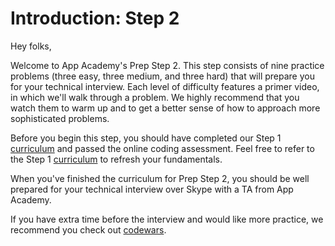 # Introduction: Step 2

Hey folks,

Welcome to App Academy's Prep Step 2. This step consists of nine practice
problems (three easy, three medium, and three hard) that will prepare you for
your technical interview. Each level of difficulty features a primer video, in
which we'll walk through a problem. We highly recommend that you watch them to
warm up and to get a better sense of how to approach more sophisticated
problems.

Before you begin this step, you should have completed our Step 1
[curriculum][step1] and passed the online coding assessment. Feel free to refer
to the Step 1 [curriculum][step1] to refresh your fundamentals.

When you've finished the curriculum for Prep Step 2, you should be well prepared
for your technical interview over Skype with a TA from App Academy.

If you have extra time before the interview and would like more practice, we
recommend you check out [codewars](https://www.codewars.com/).

[step1]: https://app-academy.gitbooks.io/prep-step-1/content/
